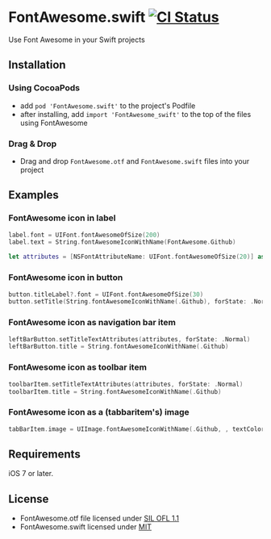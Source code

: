 # FontAwesome.swift [![CI Status](http://img.shields.io/travis/thii/FontAwesome.swift.svg?style=flat)](https://travis-ci.org/thii/FontAwesome.swift)

Use Font Awesome in your Swift projects

## Installation

### Using CocoaPods
- add `pod 'FontAwesome.swift'` to the project's Podfile
- after installing, add `import 'FontAwesome_swift'` to the top of the files using FontAwesome

### Drag & Drop
- Drag and drop `FontAwesome.otf` and `FontAwesome.swift` files into your project

## Examples

### FontAwesome icon in label
```swift
label.font = UIFont.fontAwesomeOfSize(200)
label.text = String.fontAwesomeIconWithName(FontAwesome.Github)

let attributes = [NSFontAttributeName: UIFont.fontAwesomeOfSize(20)] as Dictionary!
```

### FontAwesome icon in button
```swift
button.titleLabel?.font = UIFont.fontAwesomeOfSize(30)
button.setTitle(String.fontAwesomeIconWithName(.Github), forState: .Normal)
```

### FontAwesome icon as navigation bar item
```swift
leftBarButton.setTitleTextAttributes(attributes, forState: .Normal)
leftBarButton.title = String.fontAwesomeIconWithName(.Github)
```

### FontAwesome icon as toolbar item
```swift
toolbarItem.setTitleTextAttributes(attributes, forState: .Normal)
toolbarItem.title = String.fontAwesomeIconWithName(.Github)
```

### FontAwesome icon as a (tabbaritem's) image
```swift
tabBarItem.image = UIImage.fontAwesomeIconWithName(.Github, , textColor: UIColor.blackColor(), size: CGSizeMake(30, 30))
```


## Requirements

iOS 7 or later.

## License
- FontAwesome.otf file licensed under [SIL OFL 1.1](http://scripts.sil.org/OFL)
- FontAwesome.swift licensed under [MIT](http://thi.mit-license.org/)
